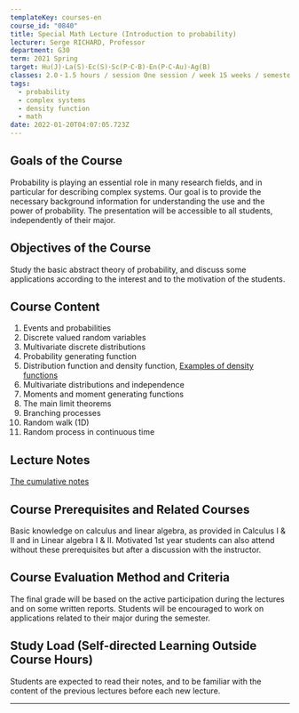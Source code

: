 ```yaml
---
templateKey: courses-en
course_id: "0840"
title: Special Math Lecture (Introduction to probability)
lecturer: Serge RICHARD, Professor
department: G30
term: 2021 Spring
target: Hu(J)･La(S)･Ec(S)･Sc(P･C･B)･En(P･C･Au)･Ag(B)
classes: 2.0・1.5 hours / session One session / week 15 weeks / semester
tags:
  - probability
  - complex systems
  - density function
  - math
date: 2022-01-20T04:07:05.723Z
---
```


## Goals of the Course

Probability is playing an essential role in many research fields, and in particular for describing complex systems. Our goal is to provide the necessary background information for understanding the use and the power of probability. The presentation will be accessible to all students, independently of their major.

## Objectives of the Course

Study the basic abstract theory of probability, and discuss some applications according to the interest and to the motivation of the students.

## Course Content

1. Events and probabilities
2. Discrete valued random variables
3. Multivariate discrete distributions
4. Probability generating function
5. Distribution function and density function, [Examples of density functions](https://ocw.nagoya-u.jp/files/840/slide1.pdf)
6. Multivariate distributions and independence
7. Moments and moment generating functions
8. The main limit theorems
9. Branching processes
10. Random walk (1D)
11. Random process in continuous time

## Lecture Notes

[The cumulative notes](http://www.math.nagoya-u.ac.jp/~richard/teaching/s2021/Prob.pdf)

## Course Prerequisites and Related Courses

Basic knowledge on calculus and linear algebra, as provided in Calculus I & II and in Linear algebra I & II. Motivated 1st year students can also attend without these prerequisites but after a discussion with the instructor.

## Course Evaluation Method and Criteria

The final grade will be based on the active participation during the lectures and on some written reports. Students will be encouraged to work on applications related to their major during the semester.

## Study Load (Self-directed Learning Outside Course Hours)

Students are expected to read their notes, and to be familiar with the content of the previous lectures before each new lecture.

---
